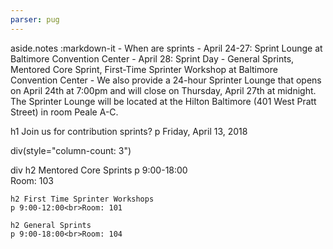 ```yaml
---
parser: pug
---
```


aside.notes
  :markdown-it
    - When are sprints
    - April 24-27: Sprint Lounge at Baltimore Convention Center
    - April 28: Sprint Day - General Sprints, Mentored Core Sprint, First-Time Sprinter Workshop at Baltimore Convention Center
    - We also provide a 24-hour Sprinter Lounge that opens on April 24th at 7:00pm and will close on Thursday, April 27th at midnight. The Sprinter Lounge will be located at the Hilton Baltimore (401 West Pratt Street) in room Peale A-C.

h1 Join us for contribution sprints?
p Friday, April 13, 2018

div(style="column-count: 3")

  div
    h2 Mentored Core Sprints
    p 9:00-18:00<br>Room: 103

    h2 First Time Sprinter Workshops
    p 9:00-12:00<br>Room: 101

    h2 General Sprints
    p 9:00-18:00<br>Room: 104
